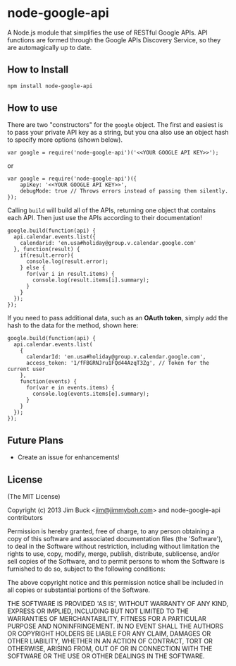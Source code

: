# node-google-api

A Node.js module that simplifies the use of RESTful Google APIs.  API functions are formed through the Google APIs Discovery Service, so they are automagically up to date.

## How to Install

```bash
npm install node-google-api
```



## How to use

There are two "constructors" for the `google` object. The first and easiest is to pass your private API key as a string, but you cna also use an object hash to specify more options (shown below).

    var google = require('node-google-api')('<<YOUR GOOGLE API KEY>>');
    
or
    
    var google = require('node-google-api')({
        apiKey: '<<YOUR GOOGLE API KEY>>',
        debugMode: true // Throws errors instead of passing them silently.
    });


Calling `build` will build all of the APIs, returning one object that contains each API. Then just use the APIs according to their documentation!

    google.build(function(api) {
      api.calendar.events.list({
        calendarid: 'en.usa#holiday@group.v.calendar.google.com'
      }, function(result) {
        if(result.error){
          console.log(result.error);
        } else {
          for(var i in result.items) {
            console.log(result.items[i].summary);
          }
        }
      });
    });

If you need to pass additional data, such as an **OAuth token**, simply add the hash to the data for the method, shown here:

    google.build(function(api) {
      api.calendar.events.list(
        {
          calendarId: 'en.usa#holiday@group.v.calendar.google.com',
          access_token: '1/fFBGRNJru1FQd44AzqT3Zg', // Token for the current user
        },
        function(events) {
          for(var e in events.items) {
            console.log(events.items[e].summary);
          }
        }
      });
    });

## Future Plans
<ul>
	<li>Create an issue for enhancements!</li>
</ul>

## License 

(The MIT License)

Copyright (c) 2013 Jim Buck &lt;jim@jimmyboh.com&gt; and node-google-api contributors

Permission is hereby granted, free of charge, to any person obtaining
a copy of this software and associated documentation files (the
'Software'), to deal in the Software without restriction, including
without limitation the rights to use, copy, modify, merge, publish,
distribute, sublicense, and/or sell copies of the Software, and to
permit persons to whom the Software is furnished to do so, subject to
the following conditions:

The above copyright notice and this permission notice shall be
included in all copies or substantial portions of the Software.

THE SOFTWARE IS PROVIDED 'AS IS', WITHOUT WARRANTY OF ANY KIND,
EXPRESS OR IMPLIED, INCLUDING BUT NOT LIMITED TO THE WARRANTIES OF
MERCHANTABILITY, FITNESS FOR A PARTICULAR PURPOSE AND NONINFRINGEMENT.
IN NO EVENT SHALL THE AUTHORS OR COPYRIGHT HOLDERS BE LIABLE FOR ANY
CLAIM, DAMAGES OR OTHER LIABILITY, WHETHER IN AN ACTION OF CONTRACT,
TORT OR OTHERWISE, ARISING FROM, OUT OF OR IN CONNECTION WITH THE
SOFTWARE OR THE USE OR OTHER DEALINGS IN THE SOFTWARE.